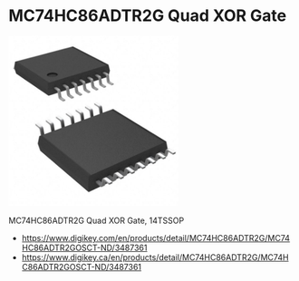 # MC74HC86ADTR2G Quad XOR Gate

<img src="./MC74HC86ADTR2G.jpg" width="300px" />

MC74HC86ADTR2G Quad XOR Gate, 14TSSOP

- https://www.digikey.com/en/products/detail/MC74HC86ADTR2G/MC74HC86ADTR2GOSCT-ND/3487361
- https://www.digikey.ca/en/products/detail/MC74HC86ADTR2G/MC74HC86ADTR2GOSCT-ND/3487361
